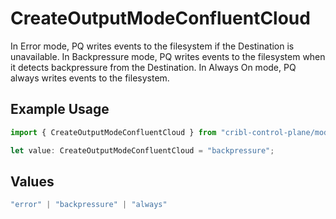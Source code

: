 # CreateOutputModeConfluentCloud

In Error mode, PQ writes events to the filesystem if the Destination is unavailable. In Backpressure mode, PQ writes events to the filesystem when it detects backpressure from the Destination. In Always On mode, PQ always writes events to the filesystem.

## Example Usage

```typescript
import { CreateOutputModeConfluentCloud } from "cribl-control-plane/models/operations";

let value: CreateOutputModeConfluentCloud = "backpressure";
```

## Values

```typescript
"error" | "backpressure" | "always"
```